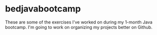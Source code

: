 # bedjavabootcamp
These are some of the exercises I've worked on during my 1-month Java bootcamp.
I'm going to work on organizing my projects better on Github.
